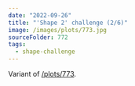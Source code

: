 ```yaml
---
date: "2022-09-26"
title: "'Shape 2' challenge (2/6)"
image: /images/plots/773.jpg
sourceFolder: 772
tags:
  - shape-challenge
---
```


Variant of [/plots/773](/plots/773).
